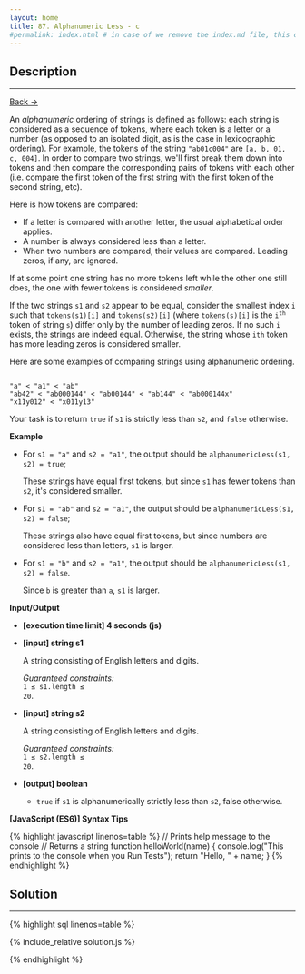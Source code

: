 ```yaml
---
layout: home
title: 87. Alphanumeric Less - c
#permalink: index.html # in case of we remove the index.md file, this doc will be the index page
---
```


<div class="row">
<div class="columnStmt" markdown="1">

## Description

---

[Back -> ](../README.md)

An _alphanumeric_ ordering of strings is defined as follows: each string is considered as a sequence of tokens, where each token is a letter or a number (as opposed to an isolated digit, as is the case in lexicographic ordering). For example, the tokens of the string <code>"ab01c004"</code> are <code>[a, b, 01, c, 004]</code>. In order to compare two strings, we'll first break them down into tokens and then compare the corresponding pairs of tokens with each other (i.e. compare the first token of the first string with the first token of the second string, etc).

Here is how tokens are compared:

- If a letter is compared with another letter, the usual alphabetical order applies.
- A number is always considered less than a letter.
- When two numbers are compared, their values are compared. Leading zeros, if any, are ignored.

If at some point one string has no more tokens left while the other one still does, the one with fewer tokens is considered _smaller_.

If the two strings <code>s1</code> and <code>s2</code> appear to be equal, consider the smallest index <code>i</code> such that <code>tokens(s1)[i]</code> and <code>tokens(s2)[i]</code> (where <code>tokens(s)[i]</code> is the <code>i<sup>th</sup></code> token of string <code>s</code>) differ only by the number of leading zeros. If no such <code>i</code> exists, the strings are indeed equal. Otherwise, the string whose <code>ith</code> token has more leading zeros is considered smaller.

Here are some examples of comparing strings using alphanumeric ordering.

<code>
"a" < "a1" < "ab"
"ab42" < "ab000144" < "ab00144" < "ab144" < "ab000144x"
"x11y012" < "x011y13"
</code>

Your task is to return <code>true</code> if <code>s1</code> is strictly less than <code>s2</code>, and <code>false</code> otherwise.

**Example**

- For <code>s1 = "a"</code> and <code>s2 = "a1"</code>, the output should be <code>alphanumericLess(s1, s2) = true</code>;

  These strings have equal first tokens, but since <code>s1</code> has fewer tokens than <code>s2</code>, it's considered smaller.

- For <code>s1 = "ab"</code> and <code>s2 = "a1"</code>, the output should be <code>alphanumericLess(s1, s2) = false</code>;

  These strings also have equal first tokens, but since numbers are considered less than letters, <code>s1</code> is larger.

- For <code>s1 = "b"</code> and <code>s2 = "a1"</code>, the output should be <code>alphanumericLess(s1, s2) = false</code>.

  Since <code>b</code> is greater than <code>a</code>, <code>s1</code> is larger.

**Input/Output**

- **[execution time limit] 4 seconds (js)**

- **[input] string s1**

  A string consisting of English letters and digits.

  _Guaranteed constraints:_<br>
  <code>1 ≤ s1.length ≤ 20</code>.

- **[input] string s2**

  A string consisting of English letters and digits.

  _Guaranteed constraints:_<br>
  <code>1 ≤ s2.length ≤ 20</code>.

- **[output] boolean**
  - <code>true</code> if <code>s1</code> is alphanumerically strictly less than <code>s2</code>, false otherwise.

**[JavaScript (ES6)] Syntax Tips**

{% highlight javascript linenos=table %}
// Prints help message to the console
// Returns a string
function helloWorld(name) {
console.log("This prints to the console when you Run Tests");
return "Hello, " + name;
}
{% endhighlight %}

</div>
<div class="columnSol" markdown="1">

## Solution

---

{% highlight sql linenos=table %}

{% include_relative solution.js %}

{% endhighlight %}

</div>
</div>

